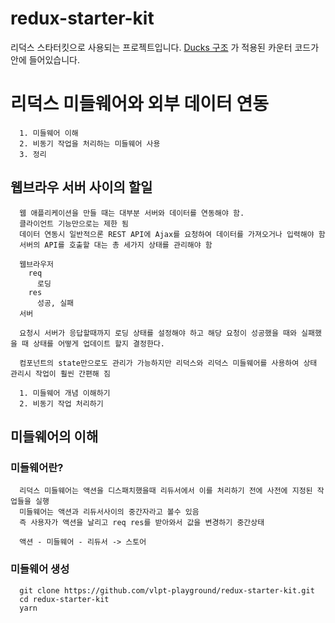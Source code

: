 # redux-starter-kit

리덕스 스타터킷으로 사용되는 프로젝트입니다.
[Ducks 구조](https://velopert.com/3358) 가 적용된 카운터 코드가 안에 들어있습니다.

# 리덕스 미들웨어와 외부 데이터 연동
```
  1. 미들웨어 이해
  2. 비동기 작업을 처리하는 미들웨어 사용
  3. 정리
```
## 웹브라우 서버 사이의 할일
```
  웹 애플리케이션을 만들 때는 대부분 서버와 데이터를 연동해야 함.
  클라이언트 기능만으로는 제한 됨
  데이터 연동시 일반적으론 REST API에 Ajax를 요청하여 데이터를 가져오거나 입력해야 함
  서버의 API를 호출할 대는 총 세가지 상태를 관리해야 함
  
  웹브라우저 
    req
      로딩
    res
      성공, 실패
  서버

  요청시 서버가 응답할때까지 로딩 상태를 설정해야 하고 해당 요청이 성공했을 때와 실패했을 때 상태를 어떻게 업데이트 할지 결정한다.
  
  컴포넌트의 state만으로도 관리가 가능하지만 리덕스와 리덕스 미들웨어를 사용하여 상태 관리시 작업이 훨씬 간편해 짐

  1. 미들웨어 개념 이해하기
  2. 비동기 작업 처리하기
```

## 미들웨어의 이해

### 미들웨어란?
```
  리덕스 미들웨어는 액션을 디스패치했을때 리듀서에서 이를 처리하기 전에 사전에 지정된 작업들을 실행
  미들웨어는 액션과 리듀서사이의 중간자라고 볼수 있음
  즉 사용자가 액션을 날리고 req res를 받아와서 값을 변경하기 중간상태

  액션 - 미들웨어 - 리듀서 -> 스토어
```

### 미들웨어 생성
```
  git clone https://github.com/vlpt-playground/redux-starter-kit.git
  cd redux-starter-kit
  yarn
```